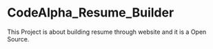 # CodeAlpha_Resume_Builder
This Project is about building resume through website and it is a Open Source.
